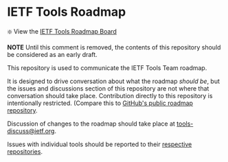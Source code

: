 # IETF Tools Roadmap

:sparkle: View the [IETF Tools Roadmap Board](https://github.com/orgs/ietf-tools/projects/9)

**NOTE** Until this comment is removed, the contents of this repository should
be considered as an early draft.

This repository is used to communicate the IETF Tools Team roadmap. 

It is designed to drive conversation about what the roadmap _should be_, but
the issues and discussions section of this repository are not where that
conversation should take place. Contribution directly to this repository is intentionally restricted. (Compare this to [GitHub's public roadmap repository](https://github.com/github/roadmap).

Discussion of changes to the roadmap should take place at
tools-discuss@ietf.org.

Issues with individual tools should be reported to their [respective repositories](https://github.com/ietf-tools/).

